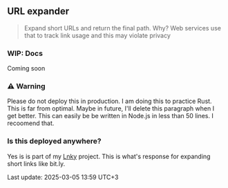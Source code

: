 ## URL expander
> Expand short URLs and return the final path.
> Why? Web services use that to track link usage and this may violate privacy


### WIP: Docs
Coming soon

### ⚠️ Warning
Please do not deploy this in production. I am doing this to practice Rust. This is far from optimal. Maybe in future, I'll delete this paragraph when I get better.
This can easily be be written in Node.js in less than 50 lines. I recoomend that. 

### Is this deployed anywhere? 
Yes is is part of my [Lnky](https://github.com/StanleyMasinde/Lnky) project. This is what's response for expanding short links like bit.ly.

Last update: 2025-03-05 13:59 UTC+3
